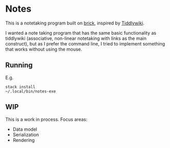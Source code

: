 # Notes

This is a notetaking program built on [brick](https://github.com/jtdaugherty/brick),
inspired by [Tiddlywiki](https://tiddlywiki.com/).

I wanted a note taking program that has the same basic functionality as
tiddlywiki (associative, non-linear notetaking with links as the main
construct), but as I prefer the command line, I tried to implement something
that works without using the mouse.

## Running

E.g.
```
stack install
~/.local/bin/notes-exe
```

## WIP

This is a work in process. Focus areas:

- Data model
- Serialization
- Rendering
